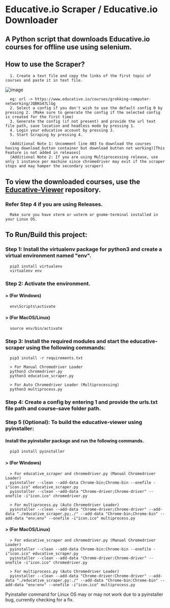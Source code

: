 # Educative.io Scraper / Educative.io Downloader
## A Python script that downloads Educative.io courses for offline use using selenium.

## How to use the Scraper?
      1. Create a text file and copy the links of the first topic of courses and paste it in text file.
      
![image](https://user-images.githubusercontent.com/48487849/162980989-0f128b3d-c969-4809-8553-2bc6791f34b8.png)
      
      eg: url -> https://www.educative.io/courses/grokking-computer-networking/JQBKG47LlGg
      2. Select a config if you don't wish to use the default config 0 by pressing 2. (Make sure to generate the config if the selected config is created for the first time)
      3. Generate the config (if not present) and provide the url text file path, save location and headless mode by pressing 1.
      4. Login your educative account by pressing 3.
      5. Start Scraping by pressing 4.
      
      (Additional Note 1: Uncomment line 403 to download the courses having download_button container but download button not working)[This Feature is not added in releases]
      (Additional Note 2: If you are using Multiprocessing release, use only 1 instance per machine since chromedriver may exit if the scraper stops and may hamper the secondary scraper)
      
## To view the downloaded courses, use the [Educative-Viewer](https://github.com/anilabhadatta/educative-viewer) repository.
### Refer Step 4 if you are using Releases.
      Make sure you have xterm or uxterm or gnome-terminal installed in your Linux OS.
      
## To Run/Build this project:

### Step 1: Install the virtualenv package for python3 and create a virtual environment named "env".

      
      pip3 install virtualenv 
      virtualenv env 
      

### Step 2: Activate the environment.
#### > (For Windows) 
      
      env\Scripts\activate
      
#### > (For MacOS/Linux) 
      
      source env/bin/activate
      
### Step 3: Install the required modules and start the educative-scraper using the following commands:
      
      pip3 install -r requirements.txt
      
      > For Manual Chromedriver Loader
      python3 chromedriver.py
      python3 educative_scraper.py
      
      > For Auto Chromedriver Loader (Multiprocessing)
      python3 multiprocess.py
      

### Step 4: Create a config by entering 1 and provide the urls.txt file path and course-save folder path.


### Step 5 (Optional): To build the educative-viewer using pyinstaller:
      
#### Install the pyinstaller package and run the following commands.
      
      pip3 install pyinstaller
      
#### > (For Windows) 
      
      > For educative_scraper and chromedriver.py (Manual Chromedriver Loader)
      pyinstaller --clean --add-data Chrome-bin;Chrome-bin --onefile -i"icon.ico" educative_scraper.py
      pyinstaller --clean --add-data "Chrome-driver;Chrome-driver" --onefile -i"icon.ico" chromedriver.py
      
      > For multiprocess.py (Auto Chromedriver Loader)
      pyinstaller --clean --add-data "Chrome-driver;Chrome-driver" --add-data "./educative_scraper.py;./" --add-data "Chrome-bin;Chrome-bin" --add-data "env;env" --onefile -i"icon.ico" multiprocess.py
      
#### > (For MacOS/Linux) 
      
      > For educative_scraper and chromedriver.py (Manual Chromedriver Loader)
      pyinstaller --clean --add-data Chrome-bin:Chrome-bin --onefile -i"icon.ico" educative_scraper.py
      pyinstaller --clean --add-data "Chrome-driver:Chrome-driver" --onefile -i"icon.ico" chromedriver.py
      
      > For multiprocess.py (Auto Chromedriver Loader)
      pyinstaller --clean --add-data "Chrome-driver:Chrome-driver" --add-data "./educative_scraper.py:./" --add-data "Chrome-bin:Chrome-bin" --add-data "env:env" --onefile -i"icon.ico" multiprocess.py


Pyinstaller command for Linux OS may or may not work due to a pyinstaller bug, currently checking for a fix.
